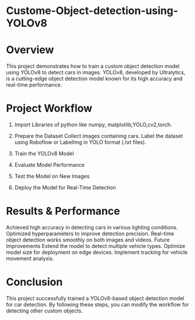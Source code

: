 # Custome-Object-detection-using-YOLOv8

# Overview
This project demonstrates how to train a custom object detection model using YOLOv8 to detect cars in images. YOLOv8, developed by Ultralytics, is a cutting-edge object detection model known for its high accuracy and real-time performance.

# Project Workflow
1. Import Libraries of python like numpy, matplotlib,YOLO,cv2,torch.

2. Prepare the Dataset
Collect images containing cars.
Label the dataset using Roboflow or LabelImg in YOLO format (.txt files).
3. Train the YOLOv8 Model
4. Evaluate Model Performance
5. Test the Model on New Images
6. Deploy the Model for Real-Time Detection

# Results & Performance
Achieved high accuracy in detecting cars in various lighting conditions.
Optimized hyperparameters to improve detection precision.
Real-time object detection works smoothly on both images and videos.
Future Improvements
Extend the model to detect multiple vehicle types.
Optimize model size for deployment on edge devices.
Implement tracking for vehicle movement analysis.

# Conclusion
This project successfully trained a YOLOv8-based object detection model for car detection. By following these steps, you can modify the workflow for detecting other custom objects.
